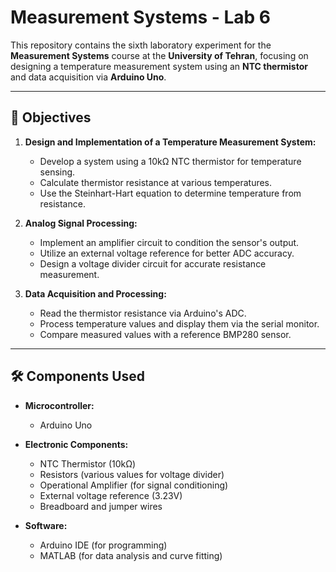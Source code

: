 # Measurement Systems - Lab 6

This repository contains the sixth laboratory experiment for the **Measurement Systems** course at the **University of Tehran**, focusing on designing a temperature measurement system using an **NTC thermistor** and data acquisition via **Arduino Uno**.

---

## 📖 Objectives

1. **Design and Implementation of a Temperature Measurement System:**
   - Develop a system using a 10kΩ NTC thermistor for temperature sensing.
   - Calculate thermistor resistance at various temperatures.
   - Use the Steinhart-Hart equation to determine temperature from resistance.

2. **Analog Signal Processing:**
   - Implement an amplifier circuit to condition the sensor's output.
   - Utilize an external voltage reference for better ADC accuracy.
   - Design a voltage divider circuit for accurate resistance measurement.

3. **Data Acquisition and Processing:**
   - Read the thermistor resistance via Arduino's ADC.
   - Process temperature values and display them via the serial monitor.
   - Compare measured values with a reference BMP280 sensor.

---

## 🛠️ Components Used

- **Microcontroller:**  
  - Arduino Uno  

- **Electronic Components:**  
  - NTC Thermistor (10kΩ)  
  - Resistors (various values for voltage divider)  
  - Operational Amplifier (for signal conditioning)  
  - External voltage reference (3.23V)  
  - Breadboard and jumper wires  

- **Software:**  
  - Arduino IDE (for programming)  
  - MATLAB (for data analysis and curve fitting)  

